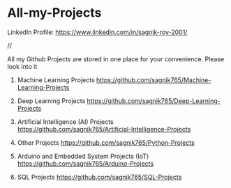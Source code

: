 # All-my-Projects

LinkedIn Profile: https://www.linkedin.com/in/sagnik-roy-2001/

//

All my Github Projects are stored in one place for your convenience. Please look into it



1. Machine Learning Projects     https://github.com/sagnik765/Machine-Learning-Projects

2. Deep Learning Projects     https://github.com/sagnik765/Deep-Learning-Projects

3. Artificial Intelligence (AI) Projects   https://github.com/sagnik765/Artificial-Intelligence-Projects

4. Other Projects    https://github.com/sagnik765/Python-Projects

5. Arduino and Embedded System Projects (IoT)    https://github.com/sagnik765/Arduino-Projects

6. SQL Projects    https://github.com/sagnik765/SQL-Projects

